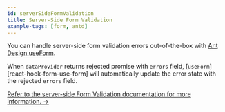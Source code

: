 ```yaml
---
id: serverSideFormValidation
title: Server-Side Form Validation
example-tags: [form, antd]
---
```


You can handle server-side form validation errors out-of-the-box with [Ant Design useForm][antd-use-form].

When `dataProvider` returns rejected promise with `errors` field, [`useForm`][react-hook-form-use-form] will automatically update the error state with the rejected `errors` field.

[Refer to the server-side Form Validation documentation for more information. →](/docs/guides-concepts/forms/#server-side-validation-)

<CodeSandboxExample path="server-side-form-validation-antd" />

[antd-use-form]: /docs/ui-integrations/ant-design/hooks/use-form
